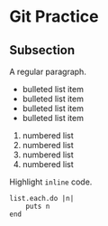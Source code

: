 # Git Practice

## Subsection

A regular paragraph.

* bulleted list item
* bulleted list item
* bulleted list item
* bulleted list item

1. numbered list
2. numbered list
3. numbered list
4. numbered list

Highlight `inline` code.

```
list.each.do |n|
    puts n
end
```